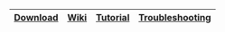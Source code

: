 | [Download](https://github.com/shadowsocks/shadowsocks/wiki/Ports-and-Clients) | [Wiki](https://github.com/clowwindy/shadowsocks/wiki) | [Tutorial](https://github.com/shadowsocks/shadowsocks/blob/master/README.md) | [Troubleshooting](https://github.com/shadowsocks/shadowsocks/wiki/Troubleshooting) |
--- | --- | --- | --- 